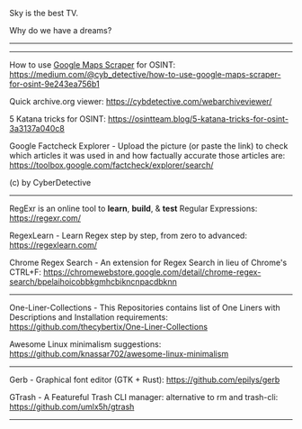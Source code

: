 Sky is the best TV.

Why do we have a dreams?

----



----

How to use [Google Maps Scraper](https://github.com/gosom/google-maps-scraper) for OSINT: https://medium.com/@cyb_detective/how-to-use-google-maps-scraper-for-osint-9e243ea756b1

Quick archive.org viewer: https://cybdetective.com/webarchiveviewer/

5 Katana tricks for OSINT: https://osintteam.blog/5-katana-tricks-for-osint-3a3137a040c8

Google Factcheck Explorer - Upload the picture (or paste the link) to check which articles it was used in and how factually accurate those articles are: https://toolbox.google.com/factcheck/explorer/search/

(c) by CyberDetective

----

RegExr is an online tool to **learn**, **build**, & **test** Regular Expressions: https://regexr.com/

RegexLearn - Learn Regex step by step, from zero to advanced: https://regexlearn.com/

Chrome Regex Search - An extension for Regex Search in lieu of Chrome's CTRL+F: https://chromewebstore.google.com/detail/chrome-regex-search/bpelaihoicobbkgmhcbikncnpacdbknn

----



One-Liner-Collections - This Repositories contains list of One Liners with Descriptions and Installation requirements: https://github.com/thecybertix/One-Liner-Collections

Awesome Linux minimalism suggestions: https://github.com/knassar702/awesome-linux-minimalism

----



Gerb - Graphical font editor (GTK + Rust): https://github.com/epilys/gerb

GTrash - A Featureful Trash CLI manager: alternative to rm and trash-cli: https://github.com/umlx5h/gtrash

----

